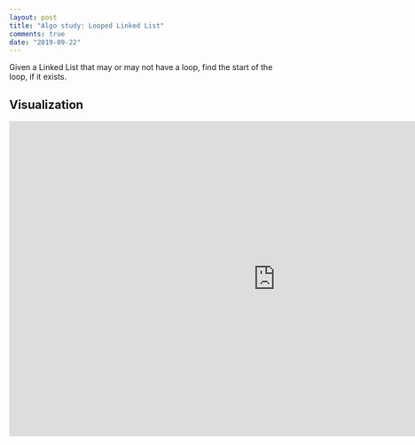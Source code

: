 ```yaml
---
layout: post
title: "Algo study: Looped Linked List"
comments: true
date: "2019-09-22"
---
```


Given a Linked List that may or may not have a loop, find the start of the loop, if it exists.

## Visualization
<iframe src="https://docs.google.com/presentation/d/e/2PACX-1vRRcijHTrC3UA4Ojbk95lPuUBpUIBPLyZvtUpBoR3wAwEL-wevvvW8K5Noji9Hi-vMrHz1rSQzXJIpW/embed?start=false&loop=false&delayms=3000" frameborder="0" width="960" height="569" allowfullscreen="true" mozallowfullscreen="true" webkitallowfullscreen="true"></iframe>